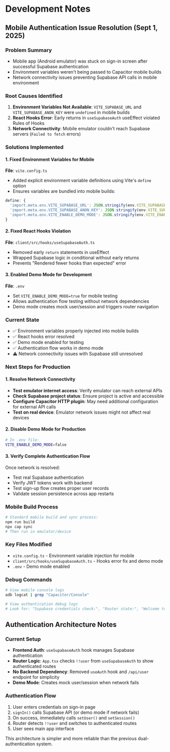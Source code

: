 # Development Notes

## Mobile Authentication Issue Resolution (Sept 1, 2025)

### Problem Summary
- Mobile app (Android emulator) was stuck on sign-in screen after successful Supabase authentication
- Environment variables weren't being passed to Capacitor mobile builds
- Network connectivity issues preventing Supabase API calls in mobile environment

### Root Causes Identified
1. **Environment Variables Not Available**: `VITE_SUPABASE_URL` and `VITE_SUPABASE_ANON_KEY` were `undefined` in mobile builds
2. **React Hooks Error**: Early returns in `useSupabaseAuth` useEffect violated Rules of Hooks
3. **Network Connectivity**: Mobile emulator couldn't reach Supabase servers (`Failed to fetch` errors)

### Solutions Implemented

#### 1. Fixed Environment Variables for Mobile
**File**: `vite.config.ts`
- Added explicit environment variable definitions using Vite's `define` option
- Ensures variables are bundled into mobile builds:
```typescript
define: {
  'import.meta.env.VITE_SUPABASE_URL': JSON.stringify(env.VITE_SUPABASE_URL),
  'import.meta.env.VITE_SUPABASE_ANON_KEY': JSON.stringify(env.VITE_SUPABASE_ANON_KEY),
  'import.meta.env.VITE_ENABLE_DEMO_MODE': JSON.stringify(env.VITE_ENABLE_DEMO_MODE),
}
```

#### 2. Fixed React Hooks Violation
**File**: `client/src/hooks/useSupabaseAuth.ts`
- Removed early `return` statements in useEffect
- Wrapped Supabase logic in conditional without early returns
- Prevents "Rendered fewer hooks than expected" error

#### 3. Enabled Demo Mode for Development
**File**: `.env`
- Set `VITE_ENABLE_DEMO_MODE=true` for mobile testing
- Allows authentication flow testing without network dependencies
- Demo mode creates mock user/session and triggers router navigation

### Current State
- ✅ Environment variables properly injected into mobile builds
- ✅ React hooks error resolved
- ✅ Demo mode enabled for testing
- ✅ Authentication flow works in demo mode
- ⚠️ Network connectivity issues with Supabase still unresolved

### Next Steps for Production

#### 1. Resolve Network Connectivity
- **Test emulator internet access**: Verify emulator can reach external APIs
- **Check Supabase project status**: Ensure project is active and accessible
- **Configure Capacitor HTTP plugin**: May need additional configuration for external API calls
- **Test on real device**: Emulator network issues might not affect real devices

#### 2. Disable Demo Mode for Production
```bash
# In .env file:
VITE_ENABLE_DEMO_MODE=false
```

#### 3. Verify Complete Authentication Flow
Once network is resolved:
- Test real Supabase authentication
- Verify JWT tokens work with backend
- Test sign-up flow creates proper user records
- Validate session persistence across app restarts

### Mobile Build Process
```bash
# Standard mobile build and sync process:
npm run build
npx cap sync
# Then run in emulator/device
```

### Key Files Modified
- `vite.config.ts` - Environment variable injection for mobile
- `client/src/hooks/useSupabaseAuth.ts` - Hooks error fix and demo mode
- `.env` - Demo mode enabled

### Debug Commands
```bash
# View mobile console logs
adb logcat | grep "Capacitor/Console"

# View authentication debug logs
# Look for: "Supabase credentials check:", "Router state:", "Welcome to Demo Mode!"
```

## Authentication Architecture Notes

### Current Setup
- **Frontend Auth**: `useSupabaseAuth` hook manages Supabase authentication
- **Router Logic**: `App.tsx` checks `!!user` from `useSupabaseAuth` to show authenticated routes
- **No Backend Dependency**: Removed `useAuth` hook and `/api/user` endpoint for simplicity
- **Demo Mode**: Creates mock user/session when network fails

### Authentication Flow
1. User enters credentials on sign-in page
2. `signIn()` calls Supabase API (or demo mode if network fails)  
3. On success, immediately calls `setUser()` and `setSession()`
4. Router detects `!!user` and switches to authenticated routes
5. User sees main app interface

This architecture is simpler and more reliable than the previous dual-authentication system.